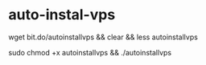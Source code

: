 # auto-instal-vps

wget bit.do/autoinstallvps && clear && less autoinstallvps

sudo chmod +x autoinstallvps && ./autoinstallvps
